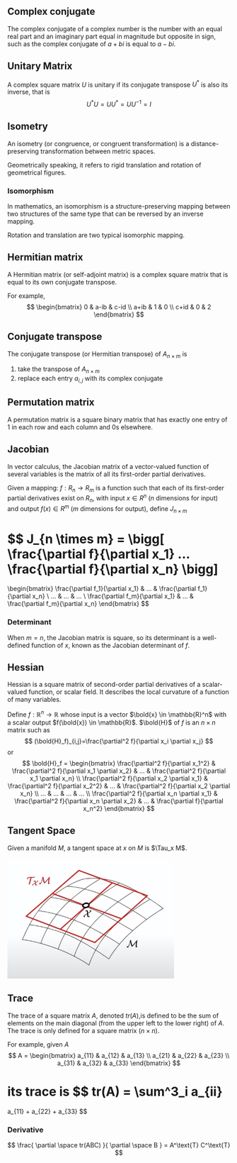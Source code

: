 ## Complex conjugate

The complex conjugate of a complex number is the number with an equal real part and an imaginary part equal in magnitude but opposite in sign, such as the complex conjugate of $a + b i$ is equal to $a − b i$.

## Unitary Matrix

A complex square matrix $U$ is unitary if its conjugate transpose $U^*$ is also its inverse, that is
$$
U^*U = UU^* = UU^{-1} = I
$$

## Isometry

An isometry (or congruence, or congruent transformation) is a distance-preserving transformation between metric spaces.

Geometrically speaking, it refers to rigid translation and rotation of geometrical figures.

### Isomorphism

In mathematics, an isomorphism is a structure-preserving mapping between two structures of the same type that can be reversed by an inverse mapping.

Rotation and translation are two typical isomorphic mapping.

## Hermitian matrix

A Hermitian matrix (or self-adjoint matrix) is a complex square matrix that is equal to its own conjugate transpose.

For example,
$$
\begin{bmatrix}
      0 & a-ib & c-id \\
      a+ib & 1 & 0 \\
      c+id & 0 & 2
\end{bmatrix}
$$

## Conjugate transpose

The conjugate transpose (or Hermitian transpose) of $A_{n \times m}$ is 
1. take the transpose of $A_{n \times m}$
2. replace each entry $a_{i,j}$ with its complex conjugate

## Permutation matrix

A permutation matrix is a square binary matrix that has exactly one entry of 1 in each row and each column and 0s elsewhere.

## Jacobian

In vector calculus, the Jacobian matrix of a vector-valued function of several variables is the matrix of all its first-order partial derivatives. 

Given a mapping: $f : R_n \rightarrow R_m$ is a function such that each of its first-order partial derivatives exist on $R_n$, with input $x \in R^n$ ($n$ dimensions for input) and output $f(x) \in R^m$ ($m$ dimensions for output), define $J_{n \times m}$

$$
J_{n \times m} = \bigg[ \frac{\partial f}{\partial x_1} ... \frac{\partial f}{\partial x_n} \bigg]
=
\begin{bmatrix}
\frac{\partial f_1}{\partial x_1} & ... & \frac{\partial f_1}{\partial x_n} 
\\
... & ... & ...
\\
\frac{\partial f_m}{\partial x_1} & ... & \frac{\partial f_m}{\partial x_n}
\end{bmatrix}
$$

### Determinant

When $m = n$, the Jacobian matrix is square, so its determinant is a well-defined function of $x$, known as the Jacobian determinant of $f$.

## Hessian

Hessian is a square matrix of second-order partial derivatives of a scalar-valued function, or scalar field. It describes the local curvature of a function of many variables.

Define $f:\mathbb{R}^n \rightarrow \mathbb{R}$ whose input is a vector $\bold{x} \in \mathbb{R}^n$ with a scalar output $f(\bold{x}) \in \mathbb{R}$. $\bold{H}$ of $f$ is an $n \times n$ matrix such as
$$
(\bold{H}_f)_{i,j}=\frac{\partial^2 f}{\partial x_i \partial x_j}
$$
or
$$
\bold{H}_f = 
\begin{bmatrix}
\frac{\partial^2 f}{\partial x_1^2} & \frac{\partial^2 f}{\partial x_1 \partial x_2} & ... & \frac{\partial^2 f}{\partial x_1 \partial x_n} 
\\
\frac{\partial^2 f}{\partial x_2 \partial x_1} & \frac{\partial^2 f}{\partial x_2^2} & ... & \frac{\partial^2 f}{\partial x_2 \partial x_n} 
\\
... & ... & ... & ...
\\
\frac{\partial^2 f}{\partial x_n \partial x_1}  & \frac{\partial^2 f}{\partial x_n \partial x_2}  & ... & \frac{\partial f}{\partial x_n^2}
\end{bmatrix}
$$

## Tangent Space

Given a manifold $M$, a tangent space at $x$ on $M$ is $\Tau_x M$.

![tangent_space](imgs/tangent_space.png "tangent_space")

## Trace

The trace of a square matrix $A$, denoted $tr(A)$,is defined to be the sum of elements on the main diagonal (from the upper left to the lower right) of $A$. The trace is only defined for a square matrix ($n × n$).

For example, given $A$
$$
A = 
\begin{bmatrix}
a_{11} & a_{12} & a_{13} \\
a_{21} & a_{22} & a_{23} \\
a_{31} & a_{32} & a_{33}
\end{bmatrix}
$$

its trace is
$$
tr(A) = 
\sum^3_i a_{ii}
=
a_{11} + a_{22} + a_{33}
$$

### Derivative

$$
\frac{
      \partial \space tr(ABC)
}{
      \partial \space B
} =
A^\text{T} C^\text{T}
$$